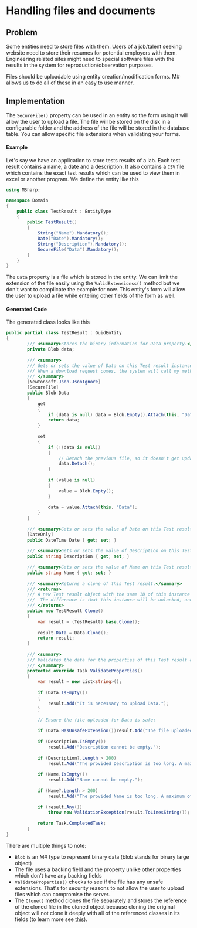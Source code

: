 # Handling files and documents

## Problem

Some entities need to store files with them. 
Users of a job/talent seeking website need to store their resumes for potential employers with them.
Engineering related sites might need to special software files with the results in the system for reproduction/observation purposes.

Files should be uploadable using entity creation/modification forms.
M# allows us to do all of these in an easy to use manner.

## Implementation

The `SecureFile()` property can be used in an entity so the form using it will allow the user to upload a file.
The file will be stored on the disk in a configurable folder and the address of the file will be stored in the database table.
You can allow specific file extensions when validating your forms.


#### Example

Let's say we have an application to store tests results of a lab.
Each test result contains a name, a date and a description.
It also contains a `CSV` file which contains the exact test results which can be used to view them in excel or another program.
We define the entity like this

```csharp
using MSharp;

namespace Domain
{
    public class TestResult : EntityType
    {
        public TestResult()
        {
            String("Name").Mandatory();
            Date("Date").Mandatory();
            String("Description").Mandatory();
            SecureFile("Data").Mandatory();
        }
    }
}
```

The `Data` property is a file which is stored in the entity.
We can limit the extension of the file easily using the `ValidExtensionss()` method but we don't want to complicate the example for now.
This entity's form will allow the user to upload a file while entering other fields of the form as well.

#### Generated Code

The generated class looks like this

```csharp
public partial class TestResult : GuidEntity
{
        /// <summary>Stores the binary information for Data property.</summary>
        private Blob data;
        
        /// <summary>
        /// Gets or sets the value of Data on this Test result instance.<para/>
        /// When a download request comes, the system will call my method IsDataVisibleTo(IUser) which must return True for only permitted users.<para/>
        /// </summary>
        [Newtonsoft.Json.JsonIgnore]
        [SecureFile]
        public Blob Data
        {
            get
            {
                if (data is null) data = Blob.Empty().Attach(this, "Data");
                return data;
            }
            
            set
            {
                if (!(data is null))
                {
                    // Detach the previous file, so it doesn't get updated or deleted with this Test result instance.
                    data.Detach();
                }
                
                if (value is null)
                {
                    value = Blob.Empty();
                }
                
                data = value.Attach(this, "Data");
            }
        }
        
        /// <summary>Gets or sets the value of Date on this Test result instance.</summary>
        [DateOnly]
        public DateTime Date { get; set; }
        
        /// <summary>Gets or sets the value of Description on this Test result instance.</summary>
        public string Description { get; set; }
        
        /// <summary>Gets or sets the value of Name on this Test result instance.</summary>
        public string Name { get; set; }
        
        /// <summary>Returns a clone of this Test result.</summary>
        /// <returns>
        /// A new Test result object with the same ID of this instance and identical property values.<para/>
        ///  The difference is that this instance will be unlocked, and thus can be used for updating in database.<para/>
        /// </returns>
        public new TestResult Clone()
        {
            var result = (TestResult) base.Clone();
            
            result.Data = Data.Clone();
            return result;
        }
        
        /// <summary>
        /// Validates the data for the properties of this Test result and throws a ValidationException if an error is detected.<para/>
        /// </summary>
        protected override Task ValidateProperties()
        {
            var result = new List<string>();
            
            if (Data.IsEmpty())
            {
                result.Add("It is necessary to upload Data.");
            }
            
            // Ensure the file uploaded for Data is safe:
            
            if (Data.HasUnsafeExtension())result.Add("The file uploaded for Data is unsafe because of the file extension: {0}".FormatWith(Data.FileExtension));
            
            if (Description.IsEmpty())
                result.Add("Description cannot be empty.");
            
            if (Description?.Length > 200)
                result.Add("The provided Description is too long. A maximum of 200 characters is acceptable.");
            
            if (Name.IsEmpty())
                result.Add("Name cannot be empty.");
            
            if (Name?.Length > 200)
                result.Add("The provided Name is too long. A maximum of 200 characters is acceptable.");
            
            if (result.Any())
                throw new ValidationException(result.ToLinesString());
            
            return Task.CompletedTask;
        }
}
```

There are multiple things to note:

- `Blob` is an M# type to represent binary data (blob stands for binary large object)
- The file uses a backing field and the property unlike other properties which don't have any backing fields
- `ValidateProperties()` checks to see if the file has any unsafe extensions. That's for security reasons to not allow the user to upload files which can compromise the server.
- The `Clone()` method clones the file separately and stores the reference of the cloned file in the cloned object because cloning the original object will not clone it deeply with all of the referenced classes in its fields (to learn more see [this](https://stackoverflow.com/questions/184710/what-is-the-difference-between-a-deep-copy-and-a-shallow-copy)).